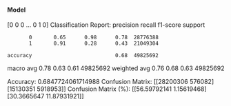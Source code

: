 #### Model
[0 0 0 ... 0 1 0]
Classification Report:
              precision    recall  f1-score   support

           0       0.65      0.98      0.78  28776388
           1       0.91      0.28      0.43  21049304

    accuracy                           0.68  49825692
   macro avg       0.78      0.63      0.61  49825692
weighted avg       0.76      0.68      0.63  49825692

Accuracy: 0.6847724061714988
Confusion Matrix:
[[28200306   576082]
 [15130351  5918953]]
Confusion Matrix (%):
[[56.59792141  1.15619468]
 [30.3665647  11.87931921]]
